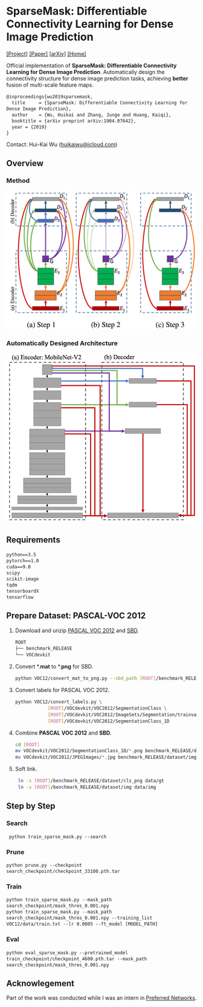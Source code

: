 # SparseMask: Differentiable Connectivity Learning for Dense Image Prediction
[[Project]](http://wuhuikai.me/SparseMask/)    [[Paper]](http://wuhuikai.me/SparseMask/sparse_mask.pdf)    [[arXiv]](https://arxiv.org/abs/1904.07642)    [[Home]](http://wuhuikai.me)

Official implementation of **SparseMask: Differentiable Connectivity Learning for Dense Image Prediction**.
Automatically design the connectivity structure for dense image prediction tasks, achieving **better** fusion of multi-scale feature maps.
```
@inproceedings{wu2019sparsemask,
  title     = {SparseMask: Differentiable Connectivity Learning for Dense Image Prediction},
  author    = {Wu, Huikai and Zhang, Junge and Huang, Kaiqi},
  booktitle = {arXiv preprint arXiv:1904.07642},
  year = {2019}
}
```
Contact: Hui-Kai Wu (huikaiwu@icloud.com)

## Overview
### Method
![](images/method.png)
### Automatically Designed Architecture
![](images/arch.png)

## Requirements
```
python==3.5
pytorch==1.0
cuda==9.0
scipy
scikit-image
tqdm
tensorboardX
tensorflow
```

## Prepare Dataset: PASCAL-VOC 2012
1. Download and unzip [PASCAL VOC 2012](http://host.robots.ox.ac.uk/pascal/VOC/voc2012/VOCtrainval_11-May-2012.tar) and [SBD](http://www.eecs.berkeley.edu/Research/Projects/CS/vision/grouping/semantic_contours/benchmark.tgz).
    ```sh
    ROOT
    ├── benchmark_RELEASE
    └── VOCdevkit
    ```
2. Convert *.**mat** to *.**png** for SBD.
    ```sh
    python VOC12/convert_mat_to_png.py --sbd_path [ROOT]/benchmark_RELEASE
    ```
3. Convert labels for PASCAL VOC 2012.
    ```sh
    python VOC12/convert_labels.py \
                [ROOT]/VOCdevkit/VOC2012/SegmentationClass \
                [ROOT]/VOCdevkit/VOC2012/ImageSets/Segmentation/trainval.txt \
                [ROOT]/VOCdevkit/VOC2012/SegmentationClass_1D
    ```
4. Combine **PASCAL VOC 2012** and **SBD**.
    ```sh
    cd [ROOT]
    mv VOCdevkit/VOC2012/SegmentationClass_1D/*.png benchmark_RELEASE/dataset/cls_png/
    mv VOCdevkit/VOC2012/JPEGImages/*.jpg benchmark_RELEASE/dataset/img/
    ```
5. Soft link.
    ```sh
     ln -s [ROOT]/benchmark_RELEASE/dataset/cls_png data/gt
     ln -s [ROOT]/benchmark_RELEASE/dataset/img data/img
    ```

## Step by Step
### Search
```
 python train_sparse_mask.py --search
```

### Prune
```
python prune.py --checkpoint search_checkpoint/checkpoint_33100.pth.tar
```

### Train
```
python train_sparse_mask.py --mask_path search_checkpoint/mask_thres_0.001.npy
python train_sparse_mask.py --mask_path search_checkpoint/mask_thres_0.001.npy --training_list VOC12/data/train.txt --lr 0.0005 --ft_model [MODEL_PATH]
```

### Eval
```
python eval_sparse_mask.py --pretrained_model train_checkpoint/checkpoint_4600.pth.tar --mask_path search_checkpoint/mask_thres_0.001.npy
```

## Acknowlegement
Part of the work was conducted while I was an intern in [Preferred Networks](https://www.preferred-networks.jp/en/).
